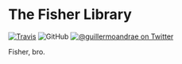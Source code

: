 # The Fisher Library
[![Travis](https://img.shields.io/travis/guillermoandrae/fisher.svg?style=flat-square)](https://travis-ci.org/guillermoandrae/fisher) ![GitHub](https://img.shields.io/github/license/guillermoandrae/fisher.svg?style=flat-square) [![@guillermoandrae on Twitter](http://img.shields.io/badge/twitter-%40guillermoandrae-blue.svg?style=flat-square)](https://twitter.com/guillermoandrae)

Fisher, bro.
